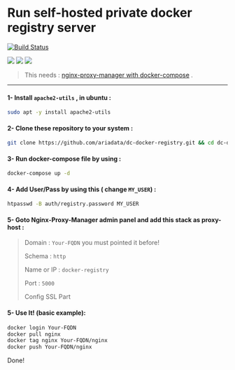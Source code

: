 # Run self-hosted private docker registry server
[![Build Status](https://files.ariadata.co/file/ariadata_logo.png)](https://ariadata.co)

![](https://img.shields.io/github/stars/ariadata/dc-docker-registry.svg)
![](https://img.shields.io/github/watchers/ariadata/dc-docker-registry.svg)
![](https://img.shields.io/github/forks/ariadata/dc-docker-registry.svg)

> This needs : [nginx-proxy-manager with docker-compose](https://github.com/ariadata/dc-nginxproxymanager) .

---
#### 1- Install `apache2-utils` , in ubuntu :
```sh
sudo apt -y install apache2-utils
```
#### 2- Clone these repository to your system :
```sh
git clone https://github.com/ariadata/dc-docker-registry.git && cd dc-docker-registry && rm -rf .git
```
#### 3- Run docker-compose file by using :
```sh
docker-compose up -d
```
#### 4- Add User/Pass by using this ( change `MY_USER`) :
```sh
htpasswd -B auth/registry.password MY_USER
```
#### 5- Goto Nginx-Proxy-Manager admin panel and add this stack as proxy-host :
> Domain : `Your-FQDN` you must pointed it before!
> 
> Schema : `http`
> 
> Name or IP : `docker-registry`
> 
> Port : `5000`
>
> Config SSL Part

#### 5- Use It! (basic example): 
```sh
docker login Your-FQDN
docker pull nginx
docker tag nginx Your-FQDN/nginx
docker push Your-FQDN/nginx
```

Done!
